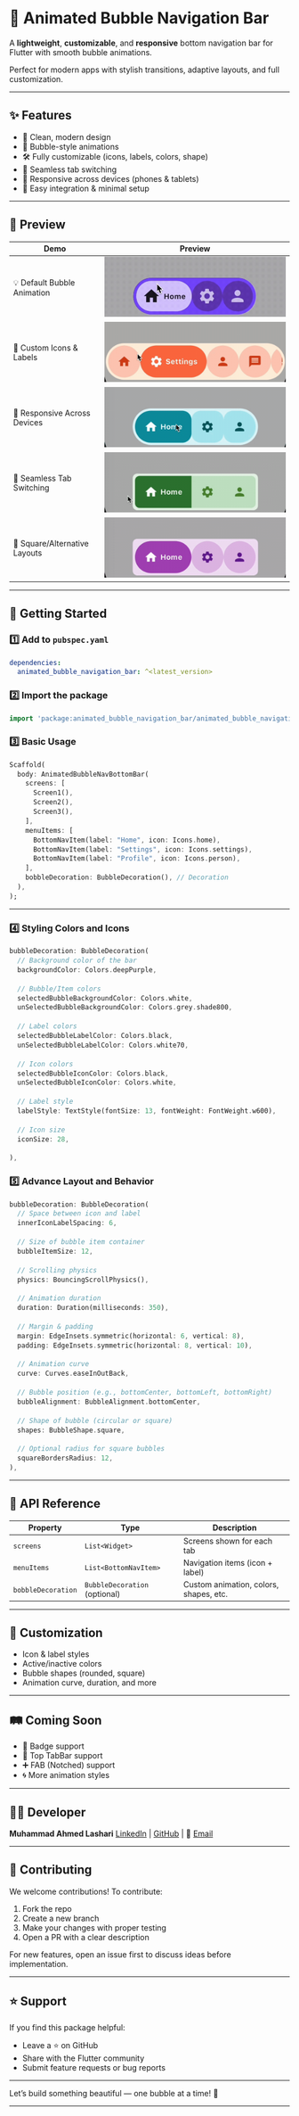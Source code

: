 

# 🫧 Animated Bubble Navigation Bar

A **lightweight**, **customizable**, and **responsive** bottom navigation bar for Flutter with smooth bubble animations.

Perfect for modern apps with stylish transitions, adaptive layouts, and full customization.

---

## ✨ Features

* 🔹 Clean, modern design
* 🫧 Bubble-style animations
* 🛠 Fully customizable (icons, labels, colors, shape)
* 🔁 Seamless tab switching
* 📱 Responsive across devices (phones & tablets)
* 🧩 Easy integration & minimal setup

---

## 📸 Preview

| Demo                          | Preview                                                                                                                                 |
| ----------------------------- | --------------------------------------------------------------------------------------------------------------------------------------- |
| 💡 Default Bubble Animation   | ![default](https://github.com/Ahmed-lashari/Animated-Bubble-Navigation-Bar/raw/main/assets/bubble_shapes/default-bubble.gif?raw=true)   |
| 🎨 Custom Icons & Labels      | ![custom](https://github.com/Ahmed-lashari/Animated-Bubble-Navigation-Bar/raw/main/assets/bubble_shapes/bubble-items.gif?raw=true)      |
| 📱 Responsive Across Devices  | ![responsive](https://github.com/Ahmed-lashari/Animated-Bubble-Navigation-Bar/raw/main/assets/bubble_shapes/bubble-shapes.gif?raw=true) |
| 🔁 Seamless Tab Switching     | ![seamless](https://github.com/Ahmed-lashari/Animated-Bubble-Navigation-Bar/raw/main/assets/bubble_shapes/clean-square.gif?raw=true)    |
| 🧱 Square/Alternative Layouts | ![square](https://github.com/Ahmed-lashari/Animated-Bubble-Navigation-Bar/raw/main/assets/bubble_shapes/square-bubbles.gif?raw=true)    |

---

## 🚀 Getting Started

### 1️⃣ Add to `pubspec.yaml`

```yaml
dependencies:
  animated_bubble_navigation_bar: ^<latest_version>
```

### 2️⃣ Import the package

```dart
import 'package:animated_bubble_navigation_bar/animated_bubble_navigation_bar.dart';
```

### 3️⃣ Basic Usage

```dart
Scaffold(
  body: AnimatedBubbleNavBottomBar(
    screens: [
      Screen1(),
      Screen2(),
      Screen3(),
    ],
    menuItems: [
      BottomNavItem(label: "Home", icon: Icons.home),
      BottomNavItem(label: "Settings", icon: Icons.settings),
      BottomNavItem(label: "Profile", icon: Icons.person),
    ],
    bobbleDecoration: BubbleDecoration(), // Decoration
  ),
);
```

---


### 4️⃣ Styling Colors and Icons

```dart
bubbleDecoration: BubbleDecoration(
  // Background color of the bar
  backgroundColor: Colors.deepPurple,

  // Bubble/Item colors
  selectedBubbleBackgroundColor: Colors.white,
  unSelectedBubbleBackgroundColor: Colors.grey.shade800,

  // Label colors
  selectedBubbleLabelColor: Colors.black,
  unSelectedBubbleLabelColor: Colors.white70,

  // Icon colors
  selectedBubbleIconColor: Colors.black,
  unSelectedBubbleIconColor: Colors.white,

  // Label style
  labelStyle: TextStyle(fontSize: 13, fontWeight: FontWeight.w600),

  // Icon size
  iconSize: 28,

),

```

### 5️⃣ Advance Layout and Behavior

```dart
bubbleDecoration: BubbleDecoration(
  // Space between icon and label
  innerIconLabelSpacing: 6,

  // Size of bubble item container
  bubbleItemSize: 12,

  // Scrolling physics
  physics: BouncingScrollPhysics(),

  // Animation duration
  duration: Duration(milliseconds: 350),

  // Margin & padding
  margin: EdgeInsets.symmetric(horizontal: 6, vertical: 8),
  padding: EdgeInsets.symmetric(horizontal: 8, vertical: 10),

  // Animation curve
  curve: Curves.easeInOutBack,

  // Bubble position (e.g., bottomCenter, bottomLeft, bottomRight)
  bubbleAlignment: BubbleAlignment.bottomCenter,

  // Shape of bubble (circular or square)
  shapes: BubbleShape.square,

  // Optional radius for square bubbles
  squareBordersRadius: 12,
),
```

---

## 📘 API Reference

| Property           | Type                          | Description                            |
| ------------------ | ----------------------------- | -------------------------------------- |
| `screens`          | `List<Widget>`                | Screens shown for each tab             |
| `menuItems`        | `List<BottomNavItem>`         | Navigation items (icon + label)        |
| `bobbleDecoration` | `BubbleDecoration` (optional) | Custom animation, colors, shapes, etc. |

---

## 🧱 Customization

* Icon & label styles
* Active/inactive colors
* Bubble shapes (rounded, square)
* Animation curve, duration, and more

---

## 🛤 Coming Soon

* 🔔 Badge support
* 🧭 Top TabBar support
* ➕ FAB (Notched) support
* 🌀 More animation styles

---

## 🧑‍💻 Developer

**Muhammad Ahmed Lashari**
[LinkedIn](https://www.linkedin.com/in/muhammad-ahmed-lashari-826761289/) | [GitHub](https://github.com/Ahmed-lashari) | 📧 [Email](mailto:ahmedlashari.official@gmail.com)

---

## 🤝 Contributing

We welcome contributions! To contribute:

1. Fork the repo
2. Create a new branch
3. Make your changes with proper testing
4. Open a PR with a clear description

For new features, open an issue first to discuss ideas before implementation.

---

## ⭐️ Support

If you find this package helpful:

* Leave a ⭐️ on GitHub
* Share with the Flutter community
* Submit feature requests or bug reports

---

Let’s build something beautiful — one bubble at a time! 🫧

---